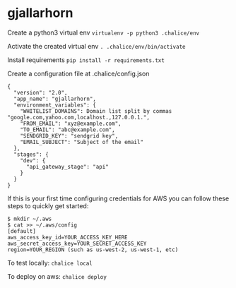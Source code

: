 # gjallarhorn

Create a python3 virtual env
`virtualenv -p python3 .chalice/env`


Activate the created virtual env
`. .chalice/env/bin/activate`


Install requirements
`pip install -r requirements.txt`


Create a configuration file at .chalice/config.json

```
{
  "version": "2.0",
  "app_name": "gjallarhorn",
  "environment_variables": {
    "WHITELIST_DOMAINS": Domain list split by commas "google.com,yahoo.com,localhost.,127.0.0.1.",
    "FROM_EMAIL": "xyz@example.com",
    "TO_EMAIL": "abc@example.com",
    "SENDGRID_KEY": "sendgrid key",
    "EMAIL_SUBJECT": "Subject of the email"
  },
  "stages": {
    "dev": {
      "api_gateway_stage": "api"
    }
  }
}
```


If this is your first time configuring credentials for AWS you can follow these steps to quickly get started:
```
$ mkdir ~/.aws
$ cat >> ~/.aws/config
[default]
aws_access_key_id=YOUR_ACCESS_KEY_HERE
aws_secret_access_key=YOUR_SECRET_ACCESS_KEY
region=YOUR_REGION (such as us-west-2, us-west-1, etc)
```


To test locally:
`chalice local`


To deploy on aws:
`chalice deploy`

